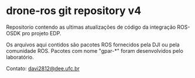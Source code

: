 # drone-ros git repository v4

Repositorio contendo as ultimas atualizações de código da integração ROS-OSDK pro projeto EDP.

Os arquivos aqui contidos são pacotes ROS fornecidos pela DJI ou pela comunidade ROS. Pacotes com nome "gpar-*" foram desenvolvidos pelo laboratório.



Contato: davi2812@dee.ufc.br


